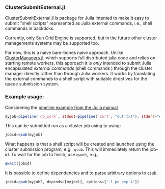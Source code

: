 ### ClusterSubmitExternal.jl

ClusterSubmitExternal.jl is package for Julia intented to make it easy to submit 
"shell scripts" represented as Julia external commands, i.e., shell commands
in backticks.  

Currently, only Sun Grid Engine is supported, but in the future other cluster
managements systems may be supported too.

For now, this is a naive bare-bones naive approach. Unlike
 [ClusterManagers.jl](https://github.com/JuliaParallel/ClusterManagers.jl),
 which supports full distributed julia code and relies on starting remote
 workers, this approach it is _only_ intended 
to submit Julia encapsulated _external commands_ (shell commands ) through the cluster manager directly
 rather than through Julia workers. It works by translating the external commands
to a shell script with suitable directives for the queue submission system. 

### Example usage:

Considering the [pipeline example from the Julia manual](http://docs.julialang.org/en/release-0.4/manual/running-external-programs/#pipelines)

```julia
myjob=pipeline(`do_work`, stdout=pipeline(`sort`, "out.txt"), stderr="errs.txt")
```

This can be submitted run as a cluster job using to using:

```julia
jobid=qsub(myjob)
```

What happens is that a shell script will be created and launched using the cluster submission program, e.g., `qsub`. 
This will immediately return the job-id. To wait for the job to finish, use `qwait`, e.g., 

```julia
qwait(jobid)
```

It is possible to define dependencies and to parse arbitrary options to `qsub`.

```julia
jobid=qsub(myjob2, depends=[myjob1], options=["-l pe smp 4"])
```
